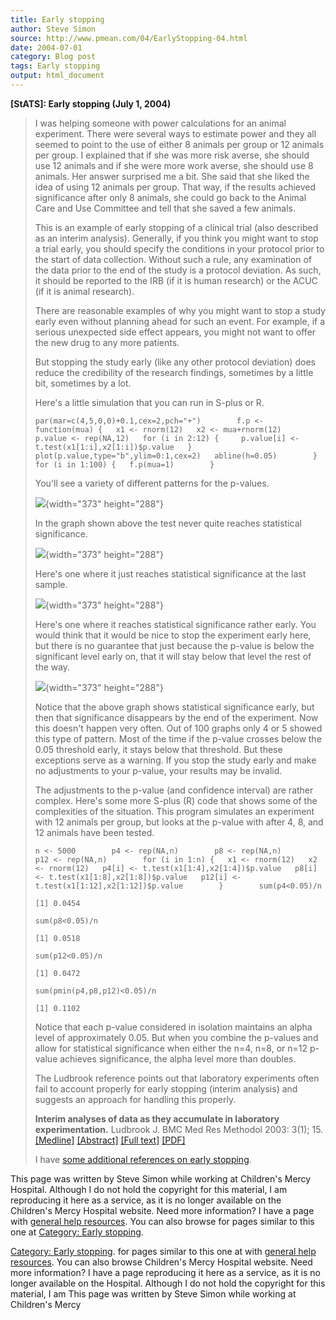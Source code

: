 ```yaml
---
title: Early stopping
author: Steve Simon
source: http://www.pmean.com/04/EarlyStopping-04.html
date: 2004-07-01
category: Blog post
tags: Early stopping
output: html_document
---
```

**[StATS]: Early stopping (July 1, 2004)**

> I was helping someone with power calculations for an animal
> experiment. There were several ways to estimate power and they all
> seemed to point to the use of either 8 animals per group or 12 animals
> per group. I explained that if she was more risk averse, she should
> use 12 animals and if she were more work averse, she should use 8
> animals. Her answer surprised me a bit. She said that she liked the
> idea of using 12 animals per group. That way, if the results achieved
> significance after only 8 animals, she could go back to the Animal
> Care and Use Committee and tell that she saved a few animals.
>
> This is an example of early stopping of a clinical trial (also
> described as an interim analysis). Generally, if you think you might
> want to stop a trial early, you should specify the conditions in your
> protocol prior to the start of data collection. Without such a rule,
> any examination of the data prior to the end of the study is a
> protocol deviation. As such, it should be reported to the IRB (if it
> is human research) or the ACUC (if it is animal research).
>
> There are reasonable examples of why you might want to stop a study
> early even without planning ahead for such an event. For example, if a
> serious unexpected side effect appears, you might not want to offer
> the new drug to any more patients.
>
> But stopping the study early (like any other protocol deviation) does
> reduce the credibility of the research findings, sometimes by a little
> bit, sometimes by a lot.
>
> Here\'s a little simulation that you can run in S-plus or R.
>
> `par(mar=c(4,5,0,0)+0.1,cex=2,pch="+")        f.p <- function(mua) {   x1 <- rnorm(12)   x2 <- mua+rnorm(12)   p.value <- rep(NA,12)   for (i in 2:12) {     p.value[i] <- t.test(x1[1:i],x2[1:i])$p.value   }   plot(p.value,type="b",ylim=0:1,cex=2)   abline(h=0.05)        }        for (i in 1:100) {   f.p(mua=1)        }`
>
> You\'ll see a variety of different patterns for the p-values.
>
> ![](../weblog/images/EarlyStopping1.gif){width="373" height="288"}
>
> In the graph shown above the test never quite reaches statistical
> significance.
>
> ![](../weblog/images/EarlyStopping.gif){width="373" height="288"}
>
> Here\'s one where it just reaches statistical significance at the last
> sample.
>
> ![](../weblog/images/EarlyStopping3.gif){width="373" height="288"}
>
> Here\'s one where it reaches statistical significance rather early.
> You would think that it would be nice to stop the experiment early
> here, but there is no guarantee that just because the p-value is below
> the significant level early on, that it will stay below that level the
> rest of the way.
>
> ![](../weblog/images/EarlyStopping4.gif){width="373" height="288"}
>
> Notice that the above graph shows statistical significance early, but
> then that significance disappears by the end of the experiment. Now
> this doesn\'t happen very often. Out of 100 graphs only 4 or 5 showed
> this type of pattern. Most of the time if the p-value crosses below
> the 0.05 threshold early, it stays below that threshold. But these
> exceptions serve as a warning. If you stop the study early and make no
> adjustments to your p-value, your results may be invalid.
>
> The adjustments to the p-value (and confidence interval) are rather
> complex. Here\'s some more S-plus (R) code that shows some of the
> complexities of the situation. This program simulates an experiment
> with 12 animals per group, but looks at the p-value with after 4, 8,
> and 12 animals have been tested.
>
> `n <- 5000        p4 <- rep(NA,n)        p8 <- rep(NA,n)        p12 <- rep(NA,n)        for (i in 1:n) {   x1 <- rnorm(12)   x2 <- rnorm(12)   p4[i] <- t.test(x1[1:4],x2[1:4])$p.value   p8[i] <- t.test(x1[1:8],x2[1:8])$p.value   p12[i] <- t.test(x1[1:12],x2[1:12])$p.value        }        sum(p4<0.05)/n`
>
> `[1] 0.0454`
>
> `sum(p8<0.05)/n`
>
> `[1] 0.0518`
>
> `sum(p12<0.05)/n`
>
> `[1] 0.0472`
>
> `sum(pmin(p4,p8,p12)<0.05)/n`
>
> `[1] 0.1102`
>
> Notice that each p-value considered in isolation maintains an alpha
> level of approximately 0.05. But when you combine the p-values and
> allow for statistical significance when either the n=4, n=8, or n=12
> p-value achieves significance, the alpha level more than doubles.
>
> The Ludbrook reference points out that laboratory experiments often
> fail to account properly for early stopping (interim analysis) and
> suggests an approach for handling this properly.
>
> **Interim analyses of data as they accumulate in laboratory
> experimentation.** Ludbrook J. BMC Med Res Methodol 2003: 3(1); 15.
> [\[Medline\]](http://www.ncbi.nlm.nih.gov/entrez/query.fcgi?cmd=Retrieve&db=PubMed&list_uids=12930561&dopt=Abstract)
> [\[Abstract\]](http://www.biomedcentral.com/1471-2288/3/15/abstract)
> [\[Full text\]](http://www.biomedcentral.com/1471-2288/3/15)
> [\[PDF\]](http://www.biomedcentral.com/content/pdf/1471-2288-3-15.pdf)
>
> I have [some additional references on early
> stopping](../library/EarlyStopping1.asp).

This page was written by Steve Simon while working at Children\'s Mercy
Hospital. Although I do not hold the copyright for this material, I am
reproducing it here as a service, as it is no longer available on the
Children\'s Mercy Hospital website. Need more information? I have a page
with [general help resources](../GeneralHelp.html). You can also browse
for pages similar to this one at [](../category/DiagnosticTesting.html)
[Category: Early stopping](../category/EarlyStopping.html).
<!---More--->
[Category: Early stopping](../category/EarlyStopping.html).
for pages similar to this one at [](../category/DiagnosticTesting.html)
with [general help resources](../GeneralHelp.html). You can also browse
Children\'s Mercy Hospital website. Need more information? I have a page
reproducing it here as a service, as it is no longer available on the
Hospital. Although I do not hold the copyright for this material, I am
This page was written by Steve Simon while working at Children\'s Mercy

<!---Do not use
**[StATS]: Early stopping (July 1, 2004)**
This page was written by Steve Simon while working at Children\'s Mercy
Hospital. Although I do not hold the copyright for this material, I am
reproducing it here as a service, as it is no longer available on the
Children\'s Mercy Hospital website. Need more information? I have a page
with [general help resources](../GeneralHelp.html). You can also browse
for pages similar to this one at [](../category/DiagnosticTesting.html)
[Category: Early stopping](../category/EarlyStopping.html).
--->

